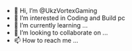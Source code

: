 - 👋 Hi, I’m @UkzVortexGaming
- 👀 I’m interested in Coding and Build pc 
- 🌱 I’m currently learning ...
- 💞️ I’m looking to collaborate on ...
- 📫 How to reach me ...

<!---
UkzVortexGaming/UkzVortexGaming is a ✨ special ✨ repository because its `README.md` (this file) appears on your GitHub profile.
You can click the Preview link to take a look at your changes.
--->
